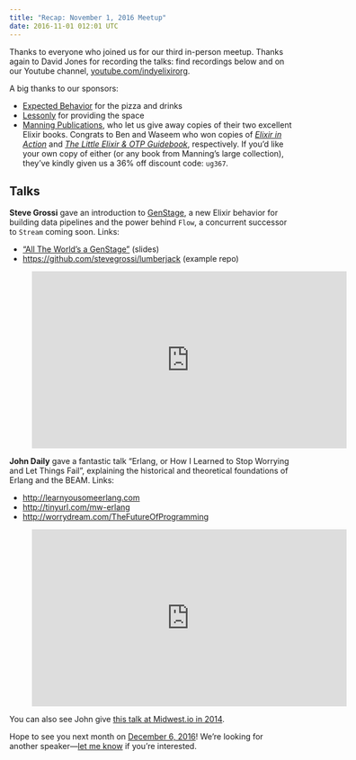 ```yaml
---
title: "Recap: November 1, 2016 Meetup"
date: 2016-11-01 012:01 UTC
---
```


Thanks to everyone who joined us for our third in-person meetup. Thanks again to David Jones for recording the talks: find recordings below and on our Youtube channel, [youtube.com/indyelixirorg](https://www.youtube.com/indyelixirorg).

A big thanks to our sponsors:

- [Expected Behavior](http://www.expectedbehavior.com/) for the pizza and drinks
- [Lessonly](http://www.lessonly.com) for providing the space
- [Manning Publications](https://www.manning.com/), who let us give away copies of their two excellent Elixir books. Congrats to Ben and Waseem who won copies of [*Elixir in Action*](https://www.manning.com/books/elixir-in-action) and [*The Little Elixir & OTP Guidebook*](https://www.manning.com/books/the-little-elixir-and-otp-guidebook), respectively. If you’d like your own copy of either (or any book from Manning’s large collection), they’ve kindly given us a 36% off discount code: `ug367`.

## Talks

**Steve Grossi** gave an introduction to [GenStage](https://hexdocs.pm/gen_stage/Experimental.GenStage.html), a new Elixir behavior for building data pipelines and the power behind `Flow`, a concurrent successor to `Stream` coming soon. Links:

- [“All The World’s a GenStage”](http://work.stevegrossi.com/talks/all-the-worlds-a-gen-stage/) (slides)
- <https://github.com/stevegrossi/lumberjack> (example repo)

<figure>
  <div class="FlexVideo">
    <iframe width="560" height="315" src="https://www.youtube.com/embed/IBcLOxW1Zgs" frameborder="0" allowfullscreen></iframe>
  </div>
</figure>

**John Daily** gave a fantastic talk “Erlang, or How I Learned to Stop Worrying and Let Things Fail”, explaining the historical and theoretical foundations of Erlang and the BEAM. Links:

- <http://learnyousomeerlang.com>
- <http://tinyurl.com/mw-erlang>
- <http://worrydream.com/TheFutureOfProgramming>

<figure>
  <div class="FlexVideo">
    <iframe width="560" height="315" src="https://www.youtube.com/embed/D2NNKXWxxQU" frameborder="0" allowfullscreen></iframe>
  </div>
</figure>

You can also see John give [this talk at Midwest.io in 2014](https://www.youtube.com/watch?v=E18shi1qIHU).

Hope to see you next month on [December 6, 2016](http://www.meetup.com/indyelixir/events/234972007/)! We’re looking for another speaker—[let me know](mailto:hellostevegrossi+indyelixir@gmail.org) if you’re interested.
